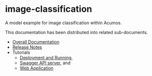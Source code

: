 # image-classification
A model example for image classification within Acumos.

This documentation has been distributed into related sub-documents.


* [Overall Documentation](docs/image-classification.md)
* [Release Notes](docs/release-notes.md)
* Tutorials
   * [Deployment and Running](docs/tutorials/lesson1.md),
   * [Swagger API server](docs/tutorials/lesson2.md), and
   * [Web Application](docs/tutorials/lesson3.md)

